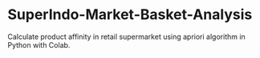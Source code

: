 # SuperIndo-Market-Basket-Analysis
Calculate product affinity in retail supermarket using apriori algorithm in Python with Colab.

